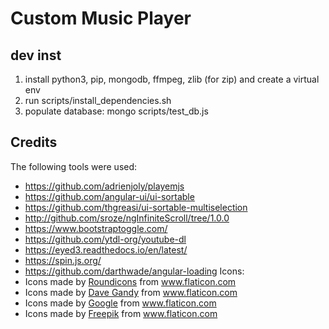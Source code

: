 # Custom Music Player

## dev inst
1. install python3, pip, mongodb, ffmpeg, zlib (for zip) and create a virtual env
2. run scripts/install_dependencies.sh
3. populate database: mongo scripts/test_db.js

## Credits
The following tools were used:
- https://github.com/adrienjoly/playemjs
- https://github.com/angular-ui/ui-sortable
- https://github.com/thgreasi/ui-sortable-multiselection
- http://github.com/sroze/ngInfiniteScroll/tree/1.0.0
- https://www.bootstraptoggle.com/
- https://github.com/ytdl-org/youtube-dl
- https://eyed3.readthedocs.io/en/latest/
- https://spin.js.org/
- https://github.com/darthwade/angular-loading
Icons:
- Icons made by <a href="https://www.flaticon.com/authors/roundicons" title="Roundicons">Roundicons</a> from <a href="https://www.flaticon.com/" title="Flaticon"> www.flaticon.com</a>
- Icons made by <a href="https://www.flaticon.com/authors/dave-gandy" title="Dave Gandy">Dave Gandy</a> from <a href="https://www.flaticon.com/" title="Flaticon">www.flaticon.com</a>
- Icons made by <a href="https://www.flaticon.com/authors/google" title="Google">Google</a> from <a href="https://www.flaticon.com/" title="Flaticon"> www.flaticon.com</a>
- Icons made by <a href="https://www.flaticon.com/authors/freepik" title="Freepik">Freepik</a> from <a href="https://www.flaticon.com/" title="Flaticon">www.flaticon.com</a>